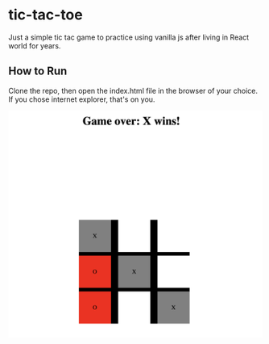 # tic-tac-toe

Just a simple tic tac game to practice using vanilla js after living in React world for years.

## How to Run

Clone the repo, then open the index.html file in the browser of your choice. If you chose internet explorer, that's on you.

![example image](example.png)
